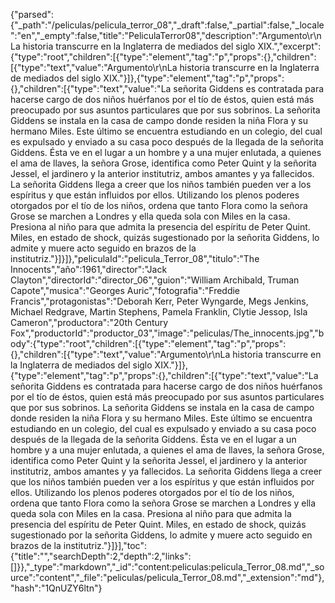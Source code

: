 {"parsed":{"_path":"/peliculas/pelicula_terror_08","_draft":false,"_partial":false,"_locale":"en","_empty":false,"title":"PeliculaTerror08","description":"Argumento\r\nLa historia transcurre en la Inglaterra de mediados del siglo XIX.","excerpt":{"type":"root","children":[{"type":"element","tag":"p","props":{},"children":[{"type":"text","value":"Argumento\r\nLa historia transcurre en la Inglaterra de mediados del siglo XIX."}]},{"type":"element","tag":"p","props":{},"children":[{"type":"text","value":"La señorita Giddens es contratada para hacerse cargo de dos niños huérfanos por el tío de éstos, quien está más preocupado por sus asuntos particulares que por sus sobrinos. La señorita Giddens se instala en la casa de campo donde residen la niña Flora y su hermano Miles. Este último se encuentra estudiando en un colegio, del cual es expulsado y enviado a su casa poco después de la llegada de la señorita Giddens. Ésta ve en el lugar a un hombre y a una mujer enlutada, a quienes el ama de llaves, la señora Grose, identifica como Peter Quint y la señorita Jessel, el jardinero y la anterior institutriz, ambos amantes y ya fallecidos. La señorita Giddens llega a creer que los niños también pueden ver a los espíritus y que están influidos por ellos. Utilizando los plenos poderes otorgados por el tío de los niños, ordena que tanto Flora como la señora Grose se marchen a Londres y ella queda sola con Miles en la casa. Presiona al niño para que admita la presencia del espíritu de Peter Quint. Miles, en estado de shock, quizás sugestionado por la señorita Giddens, lo admite y muere acto seguido en brazos de la institutriz."}]}]},"peliculaId":"pelicula_Terror_08","titulo":"The Innocents","año":1961,"director":"Jack Clayton","directorId":"director_06","guion":"William Archibald, Truman Capote","musica":"Georges Auric","fotografia":"Freddie Francis","protagonistas":"Deborah Kerr, Peter Wyngarde, Megs Jenkins, Michael Redgrave, Martin Stephens, Pamela Franklin, Clytie Jessop, Isla Cameron","productora":"20th Century Fox","productorId":"productor_03","image":"peliculas/The_innocents.jpg","body":{"type":"root","children":[{"type":"element","tag":"p","props":{},"children":[{"type":"text","value":"Argumento\r\nLa historia transcurre en la Inglaterra de mediados del siglo XIX."}]},{"type":"element","tag":"p","props":{},"children":[{"type":"text","value":"La señorita Giddens es contratada para hacerse cargo de dos niños huérfanos por el tío de éstos, quien está más preocupado por sus asuntos particulares que por sus sobrinos. La señorita Giddens se instala en la casa de campo donde residen la niña Flora y su hermano Miles. Este último se encuentra estudiando en un colegio, del cual es expulsado y enviado a su casa poco después de la llegada de la señorita Giddens. Ésta ve en el lugar a un hombre y a una mujer enlutada, a quienes el ama de llaves, la señora Grose, identifica como Peter Quint y la señorita Jessel, el jardinero y la anterior institutriz, ambos amantes y ya fallecidos. La señorita Giddens llega a creer que los niños también pueden ver a los espíritus y que están influidos por ellos. Utilizando los plenos poderes otorgados por el tío de los niños, ordena que tanto Flora como la señora Grose se marchen a Londres y ella queda sola con Miles en la casa. Presiona al niño para que admita la presencia del espíritu de Peter Quint. Miles, en estado de shock, quizás sugestionado por la señorita Giddens, lo admite y muere acto seguido en brazos de la institutriz."}]}],"toc":{"title":"","searchDepth":2,"depth":2,"links":[]}},"_type":"markdown","_id":"content:peliculas:pelicula_Terror_08.md","_source":"content","_file":"peliculas/pelicula_Terror_08.md","_extension":"md"},"hash":"1QnUZY6ltn"}
